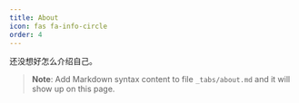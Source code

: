 ```yaml
---
title: About
icon: fas fa-info-circle
order: 4
---
```

还没想好怎么介绍自己。

> **Note**: Add Markdown syntax content to file `_tabs/about.md` and it will show up on this page.
